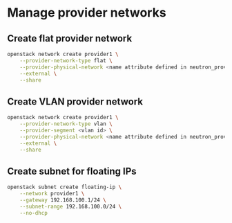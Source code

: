 # Manage provider networks

## Create flat provider network

```sh
openstack network create provider1 \
    --provider-network-type flat \
    --provider-physical-network <name attribute defined in neutron_provider_flat_networks list> \
    --external \
    --share
```

## Create VLAN provider network

```sh
openstack network create provider1 \
    --provider-network-type vlan \
    --provider-segment <vlan id> \
    --provider-physical-network <name attribute defined in neutron_provider_vlan_networks list> \
    --external \
    --share
```

## Create subnet for floating IPs

```sh
openstack subnet create floating-ip \
    --network provider1 \
    --gateway 192.168.100.1/24 \
    --subnet-range 192.168.100.0/24 \
    --no-dhcp
```
